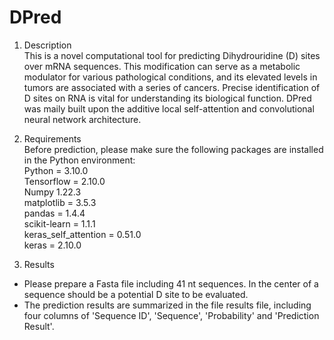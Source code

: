 # DPred  
1. Description  
This is a novel computational tool for predicting Dihydrouridine (D) sites over mRNA sequences. This modification can serve as a metabolic modulator for various pathological conditions, and its elevated levels in tumors are associated with a series of cancers. Precise identification of D sites on RNA is vital for understanding its biological function. DPred was maily built upon the additive local self-attention and convolutional neural network architecture. 

2. Requirements  
Before prediction, please make sure the following packages are installed in the Python environment:  
Python = 3.10.0  
Tensorflow = 2.10.0  
Numpy 1.22.3  
matplotlib = 3.5.3  
pandas = 1.4.4   
scikit-learn = 1.1.1  
keras_self_attention = 0.51.0  
keras = 2.10.0  

3. Results  
* Please prepare a Fasta file including 41 nt sequences. In the center of a sequence should be a potential D site to be evaluated.  
* The prediction results are summarized in the file results file, including four columns of 'Sequence ID', 'Sequence', 'Probability' and 'Prediction Result'.
